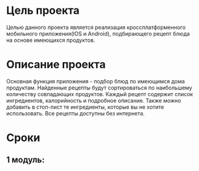 # Цель проекта
Целью данного проекта является реализация кроссплатформенного мобильного приложения(IOS и Android), подбирающего рецепт блюда на основе имеющихся продуктов.
# Описание проекта
Основная функция приложения - подбор блюд по имеющимся дома продуктам. Найденные рецепты будут сортироваться по наибольшему количеству совпадающих продуктов. Каждый рецепт содержит  список ингредиентов, калорийность и подробное описание. Также можно добавить в стоп-лист те ингредиенты, которые вы не хотите использовать. Все рецепты доступны без интернета. 
# Сроки 
## 1 модуль:
